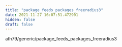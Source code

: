 ```yaml
---
title: "package_feeds_packages_freeradius3"
date: 2021-11-27 16:07:51.472901
hidden: false
draft: false
---
```


ath79/generic/package_feeds_packages_freeradius3

